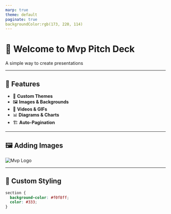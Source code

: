 ```yaml
---
marp: true
theme: default
paginate: true
backgroundColor:rgb(173, 220, 114)
---
```


# 🚀 Welcome to Mvp Pitch Deck
A simple way to create presentations

---

## 📌 Features
- 🎨 **Custom Themes**
- 🖼️ **Images & Backgrounds**
- 🎥 **Videos & GIFs**
- 📊 **Diagrams & Charts**
- 🏗 **Auto-Pagination**

---

## 🖼️ Adding Images
![Mvp Logo](https://dev.portal.mvpin90days.com/assets/logo-light-ypugESCg.png)

---

## 🎨 Custom Styling
```css
section {
  background-color: #f0f8ff;
  color: #333;
}
